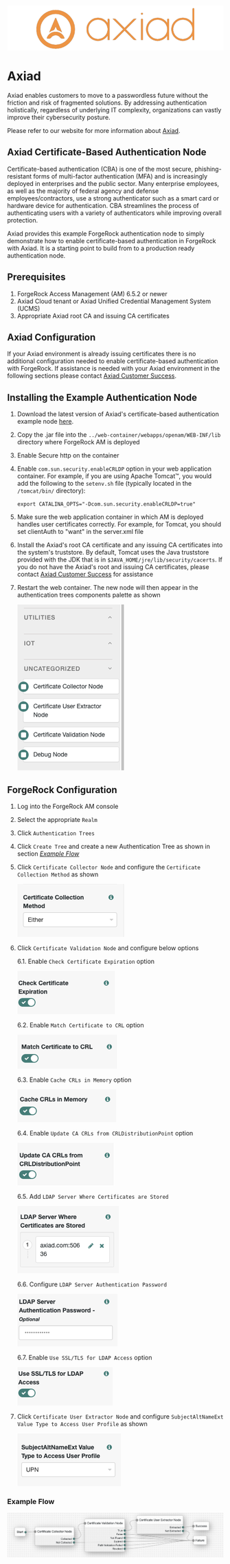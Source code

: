 ![Axiad logo](images/axiad_logo.png)

# Axiad

Axiad enables customers to move to a passwordless future without the friction and risk of fragmented solutions. By addressing authentication holistically, regardless of underlying IT complexity, organizations can vastly improve their cybersecurity posture.

Please refer to our website for more information about [Axiad](https://www.axiad.com/).

## Axiad Certificate-Based Authentication Node

Certificate-based authentication (CBA) is one of the most secure, phishing-resistant forms of multi-factor authentication (MFA) and is increasingly deployed in enterprises and the public sector. Many enterprise employees, as well as the majority of federal agency and defense employees/contractors, use a strong authenticator such as a smart card or hardware device for authentication. CBA streamlines the process of authenticating users with a variety of authenticators while improving overall protection.

Axiad provides this example ForgeRock authentication node to simply demonstrate how to enable certificate-based authentication in ForgeRock with Axiad. It is a starting point to build from to a production ready authentication node.

## Prerequisites

1. ForgeRock Access Management (AM) 6.5.2 or newer
1. Axiad Cloud tenant or Axiad Unified Credential Management System (UCMS)
1. Appropriate Axiad root CA and issuing CA certificates

## Axiad Configuration

If your Axiad environment is already issuing certificates there is no additional configuration needed to enable certificate-based authentication with ForgeRock. If assistance is needed with your Axiad environment in the following sections please contact [Axiad Customer Success](mailto:customer.success@axiad.com).

## Installing the Example Authentication Node

1. Download the latest version of Axiad's certificate-based authentication example node [here](https://github.com/ForgeRock/axiad/tree/main/CBA/jar/).
2. Copy the .jar file into the `../web-container/webapps/openam/WEB-INF/lib` directory where ForgeRock AM is deployed
3. Enable Secure http on the container
4. Enable `com.sun.security.enableCRLDP` option in your web application container. For example, if you are using Apache Tomcat™, you would add the following to the `setenv.sh` file (typically located in the `/tomcat/bin/` directory):
    ```
    export CATALINA_OPTS="-Dcom.sun.security.enableCRLDP=true"
    ```
5. Make sure the web application container in which AM is deployed handles user certificates correctly. For example, for Tomcat, you should set clientAuth to "want" in the server.xml file
6. Install the Axiad's root CA certificate and any issuing CA certificates into the system's truststore. By default, Tomcat uses the Java truststore provided with the JDK that is in `$JAVA_HOME/jre/lib/security/cacerts`. If you do not have the Axiad's root and issuing CA certificates, please contact [Axiad Customer Success](mailto:customer.success@axiad.com) for assistance
7. Restart the web container. The new node will then appear in the authentication trees components palette as shown

    ![Component Palette](images/component_palette.png)

## ForgeRock Configuration

1. Log into the ForgeRock AM console
2. Select the appropriate `Realm`
3. Click `Authentication Trees`
4. Click `Create Tree` and create a new Authentication Tree as shown in section <a href="#Example-Flow">_Example Flow_</a>
5. Click `Certificate Collector Node` and configure the `Certificate Collection Method` as shown

   ![Certification_collection_method](images/certificate_collector_node/Certification_collection_method.png)

6. Click `Certificate Validation Node` and configure below options

   6.1. Enable `Check Certificate Expiration` option

     ![Check_Certificate_Expiration](images/certificate_validation_node/Check_Certificate_Expiration.png)
   
   6.2. Enable `Match Certificate to CRL` option

     ![Match_Certificate_to_CRL](images/certificate_validation_node/Match_Certificate_to_CRL.png)

   6.3. Enable `Cache CRLs in Memory` option

     ![Cache_CRLs_in_Memory](images/certificate_validation_node/Cache_CRLs_in_Memory.png)

   6.4. Enable `Update CA CRLs from CRLDistributionPoint` option

    ![Update_CA_CRLs_from_CRLDistributionPoint](images/certificate_validation_node/Update_CA_CRLs_from_CRLDistributionPoint.png)

   6.5. Add `LDAP Server Where Certificates are Stored`

    ![LDAP_Server_Where_Certificates_are_Stored](images/certificate_validation_node/LDAP_Server_Where_Certificates_are_Stored.png)

   6.6. Configure `LDAP Server Authentication Password`

    ![LDAP_Server_Password](images/certificate_validation_node/LDAP_Server_Password.png)

   6.7. Enable `Use SSL/TLS for LDAP Access` option

    ![Use SSL](images/certificate_validation_node/Use_SSL.png)

5. Click `Certificate User Extractor Node` and configure `SubjectAltNameExt Value Type to Access User Profile` as shown

    ![certificate_user_extractor_node](images/certificate_user_extractor_node/certificate_collection_method.png)

### Example Flow

 ![Certificate_Flow](./images/certificate_flow.png)